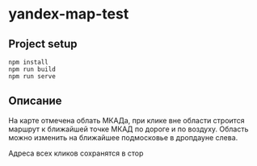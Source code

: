 # yandex-map-test

## Project setup
```
npm install
npm run build
npm run serve
```
## Описание
На карте отмечена облать МКАДа, при клике вне области строится маршрут к ближайшей точке МКАД по дороге и по воздуху.
Область можно изменить на ближайшее подмосковье в дропдауне слева.

Адреса всех кликов сохранятся в стор
